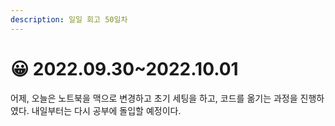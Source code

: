 ```yaml
---
description: 일일 회고 50일차
---
```


# 😀 2022.09.30\~2022.10.01

어제, 오늘은 노트북을 맥으로 변경하고 초기 세팅을 하고, 코드를 옮기는 과정을 진행하였다. 내일부터는 다시 공부에 돌입할 예정이다.
